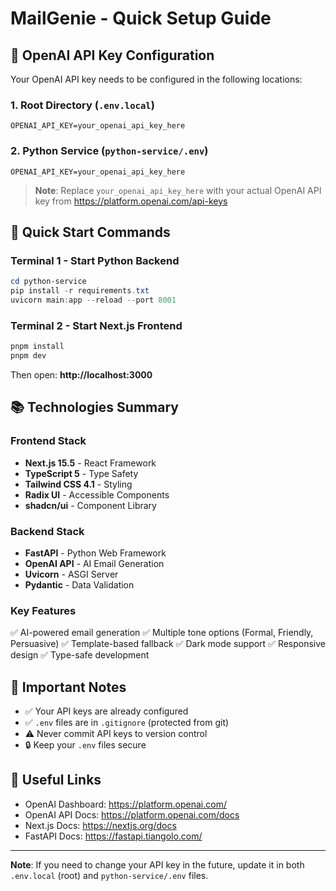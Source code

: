 # MailGenie - Quick Setup Guide

## 🔑 OpenAI API Key Configuration

Your OpenAI API key needs to be configured in the following locations:

### 1. **Root Directory** (`.env.local`)
```
OPENAI_API_KEY=your_openai_api_key_here
```

### 2. **Python Service** (`python-service/.env`)
```
OPENAI_API_KEY=your_openai_api_key_here
```

> **Note**: Replace `your_openai_api_key_here` with your actual OpenAI API key from https://platform.openai.com/api-keys

## 🚀 Quick Start Commands

### Terminal 1 - Start Python Backend
```powershell
cd python-service
pip install -r requirements.txt
uvicorn main:app --reload --port 8001
```

### Terminal 2 - Start Next.js Frontend
```powershell
pnpm install
pnpm dev
```

Then open: **http://localhost:3000**

## 📚 Technologies Summary

### Frontend Stack
- **Next.js 15.5** - React Framework
- **TypeScript 5** - Type Safety
- **Tailwind CSS 4.1** - Styling
- **Radix UI** - Accessible Components
- **shadcn/ui** - Component Library

### Backend Stack
- **FastAPI** - Python Web Framework
- **OpenAI API** - AI Email Generation
- **Uvicorn** - ASGI Server
- **Pydantic** - Data Validation

### Key Features
✅ AI-powered email generation
✅ Multiple tone options (Formal, Friendly, Persuasive)
✅ Template-based fallback
✅ Dark mode support
✅ Responsive design
✅ Type-safe development

## 📝 Important Notes

- ✅ Your API keys are already configured
- ✅ `.env` files are in `.gitignore` (protected from git)
- ⚠️ Never commit API keys to version control
- 🔒 Keep your `.env` files secure

## 🔗 Useful Links

- OpenAI Dashboard: https://platform.openai.com/
- OpenAI API Docs: https://platform.openai.com/docs
- Next.js Docs: https://nextjs.org/docs
- FastAPI Docs: https://fastapi.tiangolo.com/

---

**Note**: If you need to change your API key in the future, update it in both `.env.local` (root) and `python-service/.env` files.

